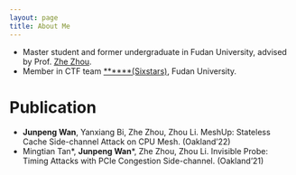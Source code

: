 ```yaml
---
layout: page
title: About Me
---
```


+ Master student and former undergraduate in Fudan University, advised by Prof. [Zhe Zhou](http://homepage.fudan.edu.cn/zz113/).
+ Member in CTF team [\*\*\*\*\*\*(Sixstars)](https://github.com/sixstars), Fudan University.


# Publication
+ **Junpeng Wan**, Yanxiang Bi, Zhe Zhou, Zhou Li. MeshUp: Stateless Cache Side-channel Attack on CPU Mesh. (Oakland’22)
+ Mingtian Tan\*, **Junpeng Wan**\*, Zhe Zhou, Zhou Li. Invisible Probe: Timing Attacks with PCIe Congestion Side-channel. (Oakland’21)


